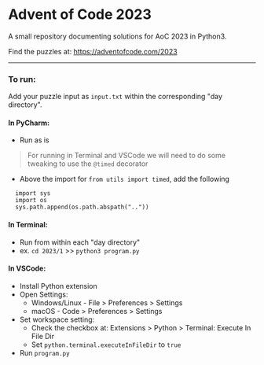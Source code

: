 # Advent of Code 2023

A small repository documenting solutions for AoC 2023 in Python3.

Find the puzzles at: https://adventofcode.com/2023

____
### To run:
Add your puzzle input as `input.txt` within the corresponding "day directory".

#### In PyCharm:
- Run as is

> For running in Terminal and VSCode we will need to do some tweaking to use the `@timed` decorator
- Above the import for `from utils import timed`, add the following
```
  import sys
  import os
  sys.path.append(os.path.abspath(".."))
```
#### In Terminal:
- Run from within each "day directory"
- ex. `cd 2023/1`  >>  `python3 program.py`

#### In VSCode:

- Install Python extension
- Open Settings:
  - Windows/Linux - File > Preferences > Settings
  - macOS - Code > Preferences > Settings
- Set workspace setting:
  - Check the checkbox at: Extensions > Python > Terminal: Execute In File Dir
  - Set `python.terminal.executeInFileDir` to `true`
- Run `program.py`